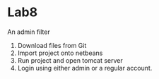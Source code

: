# Lab8
 
An admin filter

1. Download files from Git
2. Import project onto netbeans
3. Run project and open tomcat server
4. Login using either admin or a regular account.
